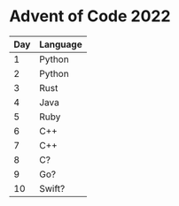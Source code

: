 # Advent of Code 2022

| Day | Language |
| --- | --- |
| 1 | Python |
| 2 | Python |
| 3 | Rust |
| 4 | Java |
| 5 | Ruby |
| 6 | C++ |
| 7 | C++ |
| 8 | C? |
| 9 | Go? |
| 10 | Swift? |
